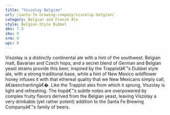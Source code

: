 ```yaml
---
title: "Viszolay Belgian"
url: /santa-fe-brewing-company/viszolay-belgian/
category: Belgian and French Ale
style: Belgian-Style Dubbel
abv: 7.5
ibu: 0
srm: 0
upc: 0
---
```

Viszolay is a distinctly continental ale with a hint of the southwest. Belgian malt, Bavarian and Czech hops, and a secret blend of German and Belgian yeast strains provide this beer, inspired by the Trappistâ€™s Dubbel style ale, with a strong traditional base, while a hint of New Mexico wildflower honey infuses it with that ethereal quality that we New Mexicans simply call, â€œenchantingâ€�. Like the Trappist ales from which it sprung, Viszolay is light and refreshing. The hopâ€™s subtle notes are overpowered by complex fruity flavors derived from the Belgian yeast, leaving Viszolay a very drinkable (yet rather potent) addition to the Santa Fe Brewing Companyâ€™s family of beers.
